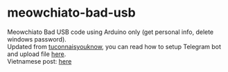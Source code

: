 # meowchiato-bad-usb
Meowchiato Bad USB code using Arduino only (get personal info, delete windows password).  
Updated from [tuconnaisyouknow](https://github.com/tuconnaisyouknow), you can read how to setup Telegram bot and upload file [here](https://github.com/tuconnaisyouknow/BadUSB_passStealer).  
Vietnamese post: [here](https://asayami.github.io/embedded/badusb.html)
